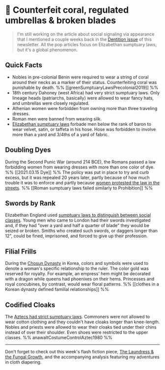 # 📗 Counterfeit coral, regulated umbrellas & broken blades

> I'm still working on the article about social signaling via appearance that I mentioned a couple weeks back in the [Dentition issue](https://newsletter.eleanorkonik.com/dentition/) of this newsletter. All the pop articles focus on Elizabethan sumptuary laws, but it's a global phenomenon.  

## Quick Facts
 
* Nobles in pre-colonial Benin were required to wear a string of coral around their necks as a marker of their status. Counterfeiting coral was punishable by death. %% [[greenSumptuaryLawsPrecolonial2019]] %%
* 18th century Dahoney (west Africa) had very strict sumptuary laws. Only lineage heads (patriarchs, basically) were allowed to wear fancy hats, and umbrellas were closely regulated. 
* Athenian women were forbidden from owning more than three traveling dresses.
* Roman men were banned from wearing silk. 
* [Elizabethan sumptuary laws](http://elizabethan.org/sumptuary/) forbade men below the rank of baron to wear velvet, satin, or taffeta in his hose. Hose was forbidden to involve more than a yard and 3/4ths of a yard of fabric. 

## Doubling Dyes

During the Second Punic War (around 214 BCE), the Romans passed a law forbidding women from wearing dresses with more than one color of dye. %% [[2021.03.15 Dye]] %% The policy was put in place to try and curb excess, but it was repealed 20 years later, partly because of how much trouble it was to enforce and partly because [women protested the law in the streets](https://www.historytoday.com/history-matters/womens-march-rome). %% [[Roman sumptuary laws failed similarly to Prohibition]] %%

## Swords by Rank

Elizabethan England used [sumptuary laws to distinguish between social classes](http://elizabethan.org/sumptuary/ruffs-hose-swords.html). Young men who came to London had their swords investigated and, if they had "over a yard and half a quarter of blade" they would be seized or broken. Smiths who created such swords, or daggers longer than 12", could be fined, imprisoned, and forced to give up their profession. 

## Filial Frills

During the [Chosun Dynasty](http://www.lifeinkorea.com/culture/clothes/clothes.cfm?xURL=official) in Korea, colors and symbols were used to denote a woman's specific relationship to the ruler. The color gold was reserved for royalty. For example, an empress' hem might be decorated with a dragon while queens had phoenixes on their hems. Princesses and royal concubines, by contrast, would wear floral patterns. %% [[clothes in a Korean dynasty defined familial relationships]] %%

## Codified Cloaks

The [Aztecs had strict sumptuary laws](http://www.jstor.org/stable/41726816). Commoners were not allowed to wear cotton clothing and they couldn't have cloaks longer than knee-length. Nobles and priests were allowed to wear their cloaks tied under their chins instead of over their shoulder. Even shoes were restricted to the upper classes. %% anawaltCostumeControlAztec1980 %%

* * * 

<div class=infobox>Don't forget to check out this week's flash fiction piece, <a href="https://newsletter.eleanorkonik.com/the-laundress/">The Laundress & the Fungal Growth</a>, and the accompanying analysis featuring my adventures in cloth diapering.</div>